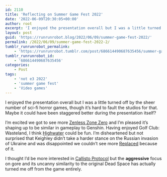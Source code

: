 ```yaml
---
id: 2110
title: 'Reflecting on Summer Game Fest 2022'
date: '2022-06-09T20:30:05+00:00'
author: root
excerpt: 'I enjoyed the presentation overall but I was a little turned off by the sheer number of sci-fi horror games, though it’s hard to fault the studios for that.'
layout: post
guid: 'https://runrunrobot.blog/2022/06/09/summer-game-fest-2022/'
permalink: /2022/06/09/summer-game-fest-2022-2/
tumblr_runrunrobot_permalink:
    - 'https://runrunrobot.tumblr.com/post/686614490687635456/summer-game-fest-2022'
tumblr_runrunrobot_id:
    - '686614490687635456'
categories:
    - Post
tags:
    - 'not e3 2022'
    - 'summer game fest'
    - 'Video games'
---
```


I enjoyed the presentation overall but I was a little turned off by the sheer number of sci-fi horror games, though it’s hard to fault the studios for that. Maybe it could have been staggered better during the presentation itself?

I’m excited we got to see more [Zenless Zone Zero](https://zenless.hoyoverse.com/en-us) and I’m pleased it’s shaping up to be similar in gameplay to Genshin. Having enjoyed Golf Club: Wasteland, I think [Highwater](https://demagogstudio.com/Highwater) could be fun. I’m disheartened but not surprised that Keighley didn’t take a harder stance on the Russian invasion of Ukraine and was disappointed we couldn’t see more [Replaced](https://playreplaced.com) because of it.

I thought I’d be more interested in [Callisto Protocol](https://callisto.sds.com) but the **aggressive** focus on gore and its uncanny similarity to the original Dead Space has actually turned me off from the game entirely.